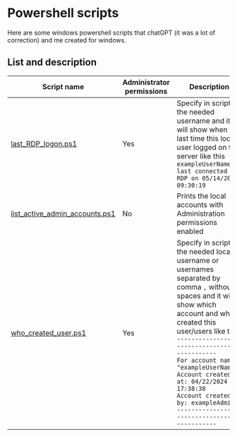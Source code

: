 # Powershell scripts

Here are some windows powershell scripts that chatGPT (it was a lot of correction) and me created for windows.

## List and description

| Script name | Administrator permissions | Description |
|-|-|-|
| [last_RDP_logon.ps1](/powershell/last_RDP_logon.ps1) | Yes | Specify in script the needed username and it will show when the last time this local user logged on the server like this <br> `exampleUserName last connected via RDP on 05/14/2024 09:30:19` |
| [list_active_admin_accounts.ps1](/powershell/list_active_admin_accounts.ps1)| No | Prints the local accounts with Administration permissions enabled |
| [who_created_user.ps1](/powershell/who_created_user.ps1)| Yes | Specify in script the needed local username or usernames separated by comma `,` without spaces and it will show which account and when created this user/users like this <br>`-----------------------------------------------`<br>`For account name "exampleUserName":` <br>`Account created at: 04/22/2024 17:38:38 `<br>`Account created by: exampleAdmin `<br>`----------------------------------------------- `<br>|
